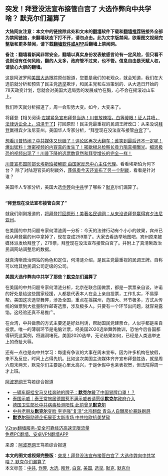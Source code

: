  <h2>突发！拜登没法宣布接管白宫了 大选作弊向中共学啥？ 默克尔们漏算了</h2> <p class="notice"><b>大陆网友注意：本文中的链接除此处和文末的<a href="https://github.com/bannedbook/fanqiang" >翻墙</a>软件下载和<a href="https://github.com/killgcd/justmysocks/blob/master/README.md">翻墙推荐</a>链接外全部为禁网链接，未翻墙状态下打不开，请勿点击。此为文字版禁闻，欲看图文视频完整版和更多禁闻，请下载<a href="https://github.com/bannedbook/fanqiang">翻墙软件或APP</a>后翻墙上禁闻网。</p><p>备注：翻墙看新闻非常安全，翻墙以真实身份发表敏感言论有一定风险，但只看不说则没有任何风险，翻的人太多，政府管不过来，也不管。信息自由是天赋人权，请放心大胆的翻墙。</b></p>  <div class="entry"> <p>这是阿波罗网<a href="https://www.bannedbook.org/bnews/tag/%e7%be%8e%e5%9b%bd/" class="st_tag internal_tag" rel="tag" title="标签 美国 下的日志">美国</a><a href="https://www.bannedbook.org/bnews/tag/%e5%a4%a7%e9%80%89/" class="st_tag internal_tag" rel="tag" title="标签 大选 下的日志">大选</a>跟踪原创报道，您要是我们的老观众，就会知道，我们在大选前就分析和预告了民主党<a href="https://www.bannedbook.org/bnews/tag/%e9%80%89%e4%b8%be/" class="st_tag internal_tag" rel="tag" title="标签 选举 下的日志">选举</a>欺诈，和民主党和左派策划的、从大选日开始的78天政变计划，您就会对美国大选局势的发展成竹在胸，心不会在摇滚过山车上。</p> <p>我们昨天就分析报道了，周一会形势大变。如今，大变来了。</p> <p>将<span class='wp_keywordlink'><a href="https://www.bannedbook.org/bnews/comments/20201018/1415809.html" title="“硬盘门”再爆：拿中共华信10％股的“大人物”正是拜登" target="_blank">拜登</a></span>【相关阅读:<a href='https://www.bannedbook.org/bnews/bannedvideo/20201108/1427782.html' target='_blank'>左媒紧急宣布拜登当选！川普放辣招，白等傻眼！证人井喷，法律诉讼全上，沼泽干了</a>】打回原形！民主党最重视的民调王牌改口：从来没说<a href="https://www.bannedbook.org/bnews/tag/%e6%8b%9c%e7%99%bb/" class="st_tag internal_tag" rel="tag" title="标签 拜登 下的日志">拜登</a>赢得宾夕法尼亚州。美国华人专家分析，“拜登现在没法宣布接管<a href="https://www.bannedbook.org/bnews/tag/%e7%99%bd%e5%ae%ab/" class="st_tag internal_tag" rel="tag" title="标签 白宫 下的日志">白宫</a>了”。</p> <p><a href="https://www.aboluowang.com/2020/1110/1521790.html" target="_blank">想看川普热闹？中共媒体又玩砸了！评论区再次大翻车：谁笑到最后还不一定呢！</a><br /><a href="https://www.aboluowang.com/2020/1110/1521738.html">爆出猛料！泄密视频的内容真的发生了！密歇根总检察长竟力阻真相曝光</a>。<a href="https://www.aboluowang.com/2020/1110/1521778.html" target="_blank">细思极恐的视频出现了！川普下降的选票数竟然和拜登增长的完全一样！</a></p>  <p><a href="https://www.aboluowang.com/2020/1110/1521498.html" target="_blank">川普宣布国防部长埃斯珀被解职 由国家反恐中心主任代理</a>。看看埃斯珀为何下台？ 除了对陆港官员的制裁外，<a href="https://www.aboluowang.com/2020/1110/1521501.html">蓬佩奥今天还宣布了另一个制裁</a>，看看是针对谁？</p> <p>美国华人专家分析，美国大选<a href="https://www.bannedbook.org/bnews/tag/%e4%bd%9c%e5%bc%8a/" class="st_tag internal_tag" rel="tag" title="标签 作弊 下的日志">作弊</a>向<a href="https://www.bannedbook.org/bnews/tag/%e4%b8%ad%e5%85%b1/" class="st_tag internal_tag" rel="tag" title="标签 中共 下的日志">中共</a>学了哪些？<a href="https://www.bannedbook.org/bnews/tag/%E9%BB%98%E5%85%8B/" class="st_tag internal_tag" rel="tag" title="标签 默克 下的日志">默克</a>尔们漏算了。<br />&nbsp;</p> <p><strong>“拜登现在没法宣布接管白宫了”</strong></p> <p>就我们刚刚报道的，<a href="https://www.aboluowang.com/2020/1110/1521770.html">将拜登打回原形！美著名民调网：从来没说拜登赢得宾夕法尼亚州</a>。</p>  <p>在美国的中共问题专家何清涟周一分析：今天的法律行动有个小小的效果，宾州已经从拜登赢的州中拿掉了，现在变成259票了。大家去看选举地图吧，宾州原来被媒体派发给拜登了，279票，拜登现在没法宣布接管白宫了。并附上了真清晰政治民调网站调整后的数据。</p> <p></p> <p>就真清晰政治网站的角色和定位，何清涟介绍，是民主党最重视的民调王牌。自称可以给其他民调公司定级的公司。</p> <p><strong>美国大选作弊向中共学了那些？<a href="https://www.bannedbook.org/bnews/tag/%e9%bb%98%e5%85%8b%e5%b0%94/" class="st_tag internal_tag" rel="tag" title="标签 默克尔 下的日志">默克尔</a>们漏算了</strong></p>  <p>在美国的中共问题专家何清涟分析，北京在联合国做票，都是一票票亲自谈，许诺的好处是给这些国家经援，人都是代表本人在会上亲自投票，工作扎实，不易穿帮。美国这次选举舞弊，涉及全国，重点在摇摆州，范围大、环节极多，方式从传统的做票到大批量制作邮寄选票，涉及极多人。只要有一个环节出问题，就容易露馅。这经验还真不易推广。</p> <p>在台湾，中共做票的方式主要还是好处利诱，帮助国民党建票仓，人似乎都是亲自投票。唯一的薄弱环节是电脑计票，经美国2020选举舞弊教训，恐怕今后各国都得研究这案例，将漏洞堵死。美国2020选举，无论结果如何，已经是人类选举史上的奇耻大辱。</p> <p>还有一点也是向中共学习：每逢有争议的大事在周末宣布，因为许多机构在放假，来不及反应，时间上占得先机。比如这次美国主流媒体齐齐宣布拜登胜选，就是周六周末两天，默克尔们主要是心里太高兴，于是休假中也亲表祝贺，但法院得周一才上班。</p> <p><span class='wp_keywordlink_affiliate'><a href="https://www.aboluowang.com/" title="阿波罗网" target="_blank">阿波罗网</a></span>王笃若综合报道</p>  <ul class='op-related-articles' title='相关阅读'> <li><a href='https://www.bannedbook.org/bnews/comments/20201031/1423105.html' target='_blank'>一辆车既挂宝马又挂奔驰的牌子：<b>默克尔</b>戴了中国冒牌口罩！？</a></li> <li><a href='https://www.bannedbook.org/bnews/baitai/20201028/1421776.html' target='_blank'>泰国示威｜泰王常旅居德国惹不满示威者请愿促<b>默克尔</b>政府介入</a></li> <li><a href='https://www.bannedbook.org/bnews/cnnews/20201022/1418554.html' target='_blank'>德国卫生部长中共病毒检测阳性 此前曾见<b>默克尔</b></a></li> <li><a href='https://www.bannedbook.org/bnews/cnnews/20201021/1417785.html' target='_blank'>中共老朋友<b>默克尔</b>变脸 李克强"复活"北京翻盘 青岛人自曝房价暴跌刷屏</a></li> <li><a href='https://www.bannedbook.org/bnews/comments/20201021/1417465.html' target='_blank'><b>默克尔</b>鼓励德企拓展亚太新市场 中共拉欧抗美梦碎</a></li> </ul> <p class="texttj"> <a href="https://www.bannedbook.org/forum23/topic22702.html" target="_blank">V2ray翻墙服务-安全可靠经济高速无限流量</a><br/> <a href="https://github.com/bannedbook/fanqiang/wiki/%E7%A6%81%E9%97%BB%E7%BD%91%E5%AE%89%E5%8D%93%E7%BF%BB%E5%A2%99%E6%96%B0%E9%97%BBAPP" target="_blank">免费PC翻墙、安卓VPN翻墙APP</a></p><p> 来源：<a href="https://www.aboluowang.com/2020/1110/1521871.html" target="_blank">阿波罗网</a>王笃若综合报道 </p><a name='sharetosocial'></a>       <div><b>本文的图文或视频完整版</b>：<a href='https://www.bannedbook.org/bnews/topimagenews/20201110/1428985.html'>突发！拜登没法宣布接管白宫了 大选作弊向中共学啥？ 默克尔们漏算了</a></div>  </div><!--END ENTRY--> <div class="postfooter"> <div>本文标签：<a href="https://www.bannedbook.org/bnews/tag/%e4%b8%ad%e5%85%b1/" rel="tag">中共</a>, <a href="https://www.bannedbook.org/bnews/tag/%e4%bd%9c%e5%bc%8a/" rel="tag">作弊</a>, <a href="https://www.bannedbook.org/bnews/tag/%e5%a4%a7%e9%80%89/" rel="tag">大选</a>, <a href="https://www.bannedbook.org/bnews/tag/%e6%8b%9c%e7%99%bb/" rel="tag">拜登</a>, <a href="https://www.bannedbook.org/bnews/tag/%e7%99%bd%e5%ae%ab/" rel="tag">白宫</a>, <a href="https://www.bannedbook.org/bnews/tag/%e7%be%8e%e5%9b%bd/" rel="tag">美国</a>, <a href="https://www.bannedbook.org/bnews/tag/%e9%80%89%e4%b8%be/" rel="tag">选举</a>, <a href="https://www.bannedbook.org/bnews/tag/%E9%BB%98%E5%85%8B/" rel="tag">默克</a>, <a href="https://www.bannedbook.org/bnews/tag/%e9%bb%98%e5%85%8b%e5%b0%94/" rel="tag">默克尔</a></div>  </div><!--END POSTFOOTER--> 